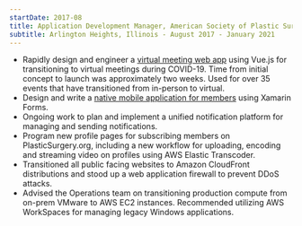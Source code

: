 ```yaml
---
startDate: 2017-08
title: Application Development Manager, American Society of Plastic Surgeons
subtitle: Arlington Heights, Illinois - August 2017 - January 2021
---
```


* <span class='vue mobile'>Rapidly design and engineer a [virtual meeting web app](/portfolio/asps-vmp/) using Vue.js for transitioning to virtual meetings during COVID-19. Time from initial concept to launch was approximately two weeks. Used for over 35 events that have transitioned from in-person to virtual.</span>
* <span class='mobile'>Design and write a [native mobile application for members](/portfolio/asps-mobile-app/) using Xamarin Forms.</span>
* Ongoing work to plan and implement a unified notification platform for managing and sending notifications.
* Program new profile pages for subscribing members on PlasticSurgery.org, including a new workflow for uploading, <span class='aws'>encoding and streaming video on profiles using AWS Elastic Transcoder.</span>
* <span class='aws ops'>Transitioned all public facing websites to Amazon CloudFront distributions and stood up a web application firewall to prevent DDoS attacks.</span>
* <span class='aws ops'>Advised the Operations team on transitioning production compute from on-prem VMware to AWS EC2 instances. Recommended utilizing AWS WorkSpaces for managing legacy Windows applications.</span>